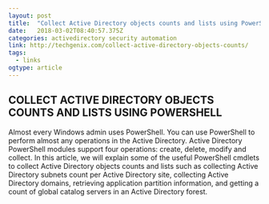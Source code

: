 ```yaml
---
layout: post 
title:  "Collect Active Directory objects counts and lists using PowerShell - TechGenix" 
date:   2018-03-02T08:40:57.375Z 
categories: activedirectory security automation
link: http://techgenix.com/collect-active-directory-objects-counts/ 
tags:
  - links
ogtype: article 
---
```


## COLLECT ACTIVE DIRECTORY OBJECTS COUNTS AND LISTS USING POWERSHELL


Almost every Windows admin uses PowerShell. You can use PowerShell to perform almost any operations in the Active Directory. Active Directory PowerShell modules support four operations: create, delete, modify and collect. In this article, we will explain some of the useful PowerShell cmdlets to collect Active Directory objects counts and lists such as collecting Active Directory subnets count per Active Directory site, collecting Active Directory domains, retrieving application partition information, and getting a count of global catalog servers in an Active Directory forest.

